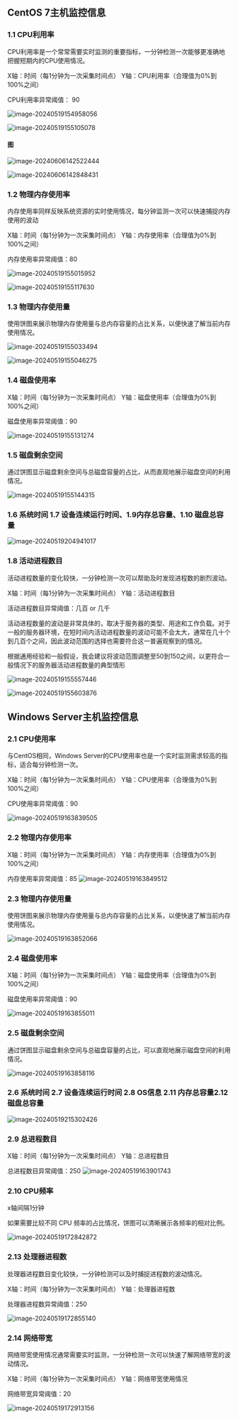 ## CentOS 7主机监控信息

### 1.1 CPU利用率

CPU利用率是一个常常需要实时监测的重要指标，一分钟检测一次能够更准确地把握短期内的CPU使用情况。

X轴：时间（每1分钟为一次采集时间点）
Y轴：CPU利用率（合理值为0%到100%之间）

CPU利用率异常阈值： 90  

![image-20240519154958056](https://forupload.oss-cn-guangzhou.aliyuncs.com/imgs/image-20240519154958056.png)

![image-20240519155105078](https://forupload.oss-cn-guangzhou.aliyuncs.com/imgs/image-20240519155105078.png)

#### 图

![image-20240606142522444](https://forupload.oss-cn-guangzhou.aliyuncs.com/imgs/image-20240606142522444.png)



![image-20240606142848431](https://forupload.oss-cn-guangzhou.aliyuncs.com/imgs/image-20240606142848431.png)



### 1.2 物理内存使用率

内存使用率同样反映系统资源的实时使用情况，每分钟监测一次可以快速捕捉内存使用的波动

X轴：时间（每1分钟为一次采集时间点）
Y轴：内存使用率（合理值为0%到100%之间）

内存使用率异常阈值：80

![image-20240519155015952](https://forupload.oss-cn-guangzhou.aliyuncs.com/imgs/image-20240519155015952.png)

![image-20240519155117630](https://forupload.oss-cn-guangzhou.aliyuncs.com/imgs/image-20240519155117630.png)

### 1.3 物理内存使用量
使用饼图来展示物理内存使用量与总内存容量的占比关系，以便快速了解当前内存使用情况。

![image-20240519155033494](https://forupload.oss-cn-guangzhou.aliyuncs.com/imgs/image-20240519155033494.png)

![image-20240519155046275](https://forupload.oss-cn-guangzhou.aliyuncs.com/imgs/image-20240519155046275.png)

### 1.4 磁盘使用率
X轴：时间（每1分钟为一次采集时间点）
Y轴：磁盘使用率（合理值为0%到100%之间）

磁盘使用率异常阈值：90

![image-20240519155131274](https://forupload.oss-cn-guangzhou.aliyuncs.com/imgs/image-20240519155131274.png)

### 1.5 磁盘剩余空间
通过饼图显示磁盘剩余空间与总磁盘容量的占比，从而直观地展示磁盘空间的利用情况。

![image-20240519155144315](https://forupload.oss-cn-guangzhou.aliyuncs.com/imgs/image-20240519155144315.png)

### 1.6 系统时间 1.7 设备连续运行时间、1.9内存总容量、1.10 磁盘总容量

![image-20240519204941017](https://forupload.oss-cn-guangzhou.aliyuncs.com/imgs/image-20240519204941017.png)



### 1.8 活动进程数目

活动进程数量的变化较快，一分钟检测一次可以帮助及时发现进程数的剧烈波动。

X轴：时间（每1分钟为一次采集时间点）
Y轴：活动进程数目

活动进程数目异常阈值：几百 or 几千


活动进程数量的波动是非常具体的，取决于服务器的类型、用途和工作负载。对于一般的服务器环境，在短时间内活动进程数量的波动可能不会太大，通常在几十个到几百个之间，因此波动范围的选择也需要符合这一普遍观察到的情况。

根据通用经验和一般假设，我会建议将波动范围调整至50到150之间，以更符合一般情况下的服务器活动进程数量的典型情形

![image-20240519155557446](https://forupload.oss-cn-guangzhou.aliyuncs.com/imgs/image-20240519155557446.png)

![image-20240519155603876](https://forupload.oss-cn-guangzhou.aliyuncs.com/imgs/image-20240519155603876.png)

## Windows Server主机监控信息

### 2.1 CPU使用率

与CentOS相同，Windows Server的CPU使用率也是一个实时监测需求较高的指标，适合每分钟检测一次。

X轴：时间（每1分钟为一次采集时间点）
Y轴：CPU使用率（合理值为0%到100%之间）

CPU使用率异常阈值：90

![image-20240519163839505](https://forupload.oss-cn-guangzhou.aliyuncs.com/imgs/image-20240519163839505.png)



### 2.2 物理内存使用率
X轴：时间（每1分钟为一次采集时间点）
Y轴：内存使用率（合理值为0%到100%之间）

内存使用率异常阈值：85
![image-20240519163849512](https://forupload.oss-cn-guangzhou.aliyuncs.com/imgs/image-20240519163849512.png)

### 2.3 物理内存使用量
使用饼图来展示物理内存使用量与总内存容量的占比关系，以便快速了解当前内存使用情况。

![image-20240519163852066](https://forupload.oss-cn-guangzhou.aliyuncs.com/imgs/image-20240519163852066.png)

### 2.4 磁盘使用率
X轴：时间（每1分钟为一次采集时间点）
Y轴：磁盘使用率（合理值为0%到100%之间）

磁盘使用率异常阈值：90

![image-20240519163855011](https://forupload.oss-cn-guangzhou.aliyuncs.com/imgs/image-20240519163855011.png)

### 2.5 磁盘剩余空间
通过饼图显示磁盘剩余空间与总磁盘容量的占比，可以直观地展示磁盘空间的利用情况。

![image-20240519163858116](https://forupload.oss-cn-guangzhou.aliyuncs.com/imgs/image-20240519163858116.png)

### 2.6 系统时间 2.7 设备连续运行时间 2.8 OS信息 2.11 内存总容量2.12 磁盘总容量

![image-20240519215302426](https://forupload.oss-cn-guangzhou.aliyuncs.com/imgs/image-20240519215302426.png)



### 2.9 总进程数目
X轴：时间（每1分钟为一次采集时间点）
Y轴：总进程数目

总进程数目异常阈值：250
![image-20240519163901743](https://forupload.oss-cn-guangzhou.aliyuncs.com/imgs/image-20240519163901743.png)

### 2.10 CPU频率

x轴间隔1分钟

如果需要比较不同 CPU 频率的占比情况，饼图可以清晰展示各频率的相对比例。

![image-20240519172842872](https://forupload.oss-cn-guangzhou.aliyuncs.com/imgs/image-20240519172842872.png)



### 2.13 处理器进程数

处理器进程数目变化较快，一分钟检测可以及时捕捉进程数的波动情况。

X轴：时间（每1分钟为一次采集时间点）
Y轴：处理器进程数

处理器进程数异常阈值：250

![image-20240519172855140](https://forupload.oss-cn-guangzhou.aliyuncs.com/imgs/image-20240519172855140.png)

### 2.14 网络带宽

网络带宽使用情况通常需要实时监测，一分钟检测一次可以快速了解网络带宽的波动情况。

X轴：时间（每1分钟为一次采集时间点）
Y轴：网络带宽使用情况

网络带宽异常阈值：20

![image-20240519172913156](https://forupload.oss-cn-guangzhou.aliyuncs.com/imgs/image-20240519172913156.png)



